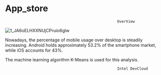 # App_store
                                                       OverView
                                                

![1_JA6oELHXXNUjCPruio6glw](https://github.com/Mohamedjassim17/App_store/assets/134086605/6511ff8f-ccd9-48bb-9666-36cd3906f90b)

Nowadays, the percentage of mobile usage over desktop is steadily increasing. Android holds approximately 53.2% of the smartphone market, while iOS accounts for 43%.

The machine learning algorithm K-Means is used for this analysis.

                                                       Intel DevCloud
